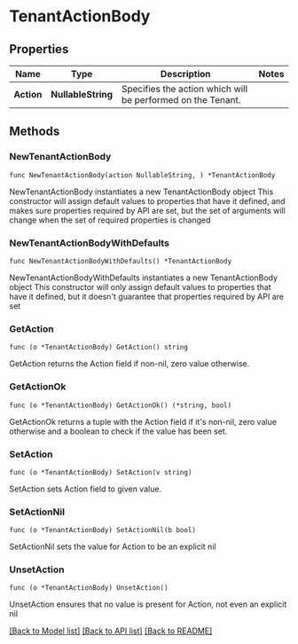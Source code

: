 # TenantActionBody

## Properties

Name | Type | Description | Notes
------------ | ------------- | ------------- | -------------
**Action** | **NullableString** | Specifies the action which will be performed on the Tenant. | 

## Methods

### NewTenantActionBody

`func NewTenantActionBody(action NullableString, ) *TenantActionBody`

NewTenantActionBody instantiates a new TenantActionBody object
This constructor will assign default values to properties that have it defined,
and makes sure properties required by API are set, but the set of arguments
will change when the set of required properties is changed

### NewTenantActionBodyWithDefaults

`func NewTenantActionBodyWithDefaults() *TenantActionBody`

NewTenantActionBodyWithDefaults instantiates a new TenantActionBody object
This constructor will only assign default values to properties that have it defined,
but it doesn't guarantee that properties required by API are set

### GetAction

`func (o *TenantActionBody) GetAction() string`

GetAction returns the Action field if non-nil, zero value otherwise.

### GetActionOk

`func (o *TenantActionBody) GetActionOk() (*string, bool)`

GetActionOk returns a tuple with the Action field if it's non-nil, zero value otherwise
and a boolean to check if the value has been set.

### SetAction

`func (o *TenantActionBody) SetAction(v string)`

SetAction sets Action field to given value.


### SetActionNil

`func (o *TenantActionBody) SetActionNil(b bool)`

 SetActionNil sets the value for Action to be an explicit nil

### UnsetAction
`func (o *TenantActionBody) UnsetAction()`

UnsetAction ensures that no value is present for Action, not even an explicit nil

[[Back to Model list]](../README.md#documentation-for-models) [[Back to API list]](../README.md#documentation-for-api-endpoints) [[Back to README]](../README.md)


